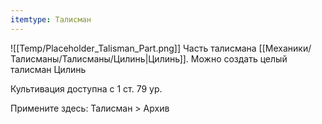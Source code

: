 ```yaml
---
itemtype: Талисман
---
```

![[Temp/Placeholder_Talisman_Part.png]]
Часть талисмана [[Механики/Талисманы/Талисманы/Цилинь|Цилинь]]. Можно создать целый талисман Цилинь

Культивация доступна с 1 ст. 79 ур.

Примените здесь: Талисман > Архив
